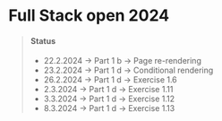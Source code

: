 # Full Stack open 2024

> #### Status
>
> - 22.2.2024 -> Part 1 b -> Page re-rendering
> - 23.2.2024 -> Part 1 d -> Conditional rendering
> - 26.2.2024 -> Part 1 d -> Exercise 1.6
> - 2.3.2024 -> Part 1 d -> Exercise 1.11
> - 3.3.2024 -> Part 1 d -> Exercise 1.12
> - 8.3.2024 -> Part 1 d -> Exercise 1.13
>
